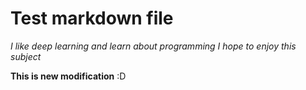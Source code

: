 # Test markdown file 

*I like deep learning and learn about programming
I hope to enjoy this subject*


**This is new modification** :D
